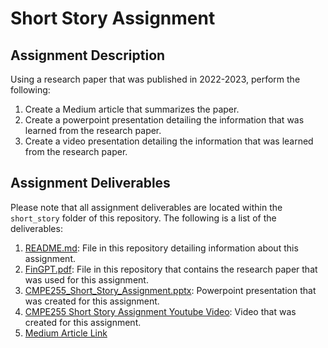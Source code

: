 # Short Story Assignment  

## Assignment Description

Using a research paper that was published in 2022-2023, perform the following:

1. Create a Medium article that summarizes the paper.
2. Create a powerpoint presentation detailing the information that was learned from the research paper.
3. Create a video presentation detailing the information that was learned from the research paper.

## Assignment Deliverables

Please note that all assignment deliverables are located within the `short_story` folder of this repository. The following is a list of the deliverables:

1. [README.md](https://github.com/schumbar/SJSU_CMPE255/blob/main/short_story/README.md): File in this repository detailing information about this assignment.
2. [FinGPT.pdf](https://arxiv.org/pdf/2310.04793.pdf): File in this repository that contains the research paper that was used for this assignment.
3. [CMPE255_Short_Story_Assignment.pptx](https://www.slideshare.net/shawnchumbar/cmpe255-short-story-assignment-fingpt): Powerpoint presentation that was created for this assignment.
4. [CMPE255 Short Story Assignment Youtube Video](https://youtu.be/W5F4r2YwVo4): Video that was created for this assignment.
5. [Medium Article Link](https://medium.com/@shawn.chumbar/exploring-the-capabilities-of-fingpt-instruction-tuning-for-financial-language-models-3cf7e63b3891)